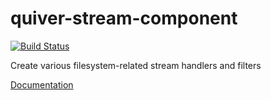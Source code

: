 quiver-stream-component
===================

[![Build Status](https://travis-ci.org/quiverjs/quiver-stream-component.svg)](https://travis-ci.org/quiverjs/quiver-stream-component)

Create various filesystem-related stream handlers and filters

[Documentation](https://github.com/quiverjs/quiverjs/wiki/Stream-Component)